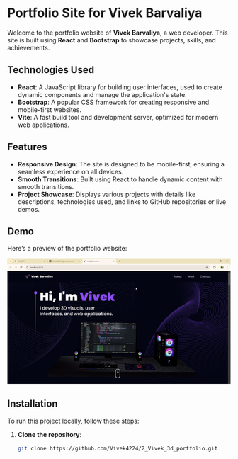 # Portfolio Site for Vivek Barvaliya

Welcome to the portfolio website of **Vivek Barvaliya**, a web developer. This site is built using **React** and **Bootstrap** to showcase projects, skills, and achievements.

## Technologies Used

- **React**: A JavaScript library for building user interfaces, used to create dynamic components and manage the application's state.
- **Bootstrap**: A popular CSS framework for creating responsive and mobile-first websites.
- **Vite**: A fast build tool and development server, optimized for modern web applications.

## Features

- **Responsive Design**: The site is designed to be mobile-first, ensuring a seamless experience on all devices.
- **Smooth Transitions**: Built using React to handle dynamic content with smooth transitions.
- **Project Showcase**: Displays various projects with details like descriptions, technologies used, and links to GitHub repositories or live demos.

## Demo

Here’s a preview of the portfolio website:

![Portfolio Demo GIF](./sample.gif)

## Installation

To run this project locally, follow these steps:

1. **Clone the repository**:

   ```bash
   git clone https://github.com/Vivek4224/2_Vivek_3d_portfolio.git
   ```
